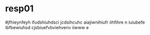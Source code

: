 
# resp01
#jfhieynfeyh ifudshiuhdsci jcdsihcuhc aiajiwnihiufr iihfihre n iuiubefe ibfbewiuhsd cjsbiuefvbviehvenv iiwww e

